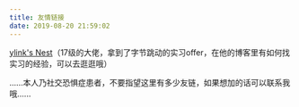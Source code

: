 ```yaml
---
title: 友情链接
date: 2019-08-20 21:59:02
---
```


[ylink's Nest](http://ylinknest.top/)（17级的大佬，拿到了字节跳动的实习offer，在他的博客里有如何找实习的经验，可以去逛逛哦）





......本人乃社交恐惧症患者，不要指望这里有多少友链，如果想加的话可以联系我哦......